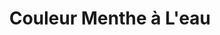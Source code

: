 ---
title: "Couleur Menthe à L'eau"
url: /chatel/couleur-menthe-a-leau/
shop: décoration intérieure
---
